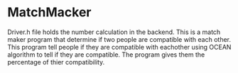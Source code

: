 # MatchMacker
Driver.h file holds the number calculation in the backend. 
This is a match maker program that determine if two people are compatible with each other.
This program tell people if they are compatible with eachother using OCEAN algorithm to tell if they are compatible.
The program gives them the percentage of thier compatibility. 
